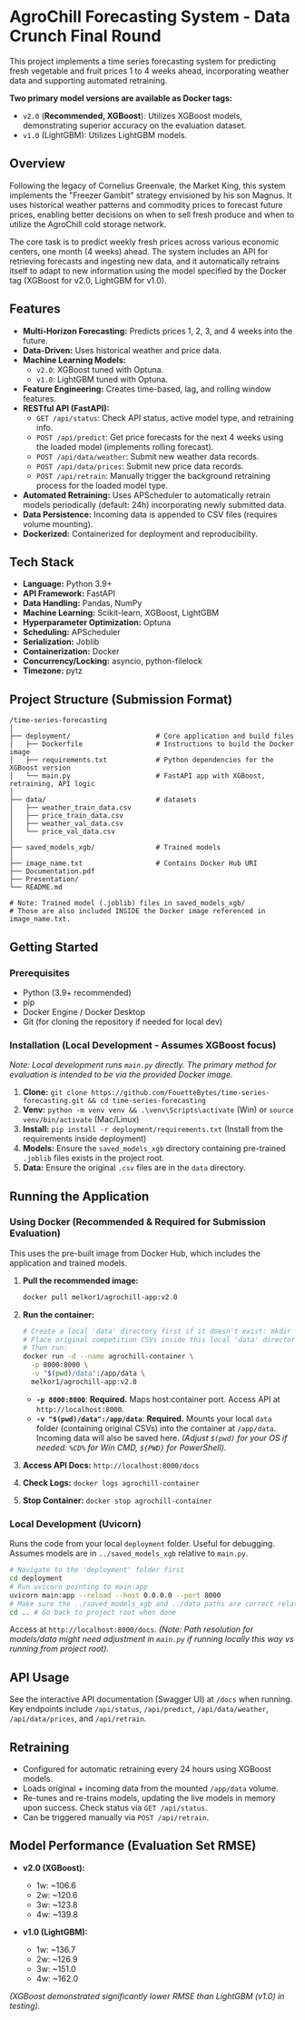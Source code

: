 # AgroChill Forecasting System - Data Crunch Final Round

This project implements a time series forecasting system for predicting fresh vegetable and fruit prices 1 to 4 weeks ahead, incorporating weather data and supporting automated retraining.

**Two primary model versions are available as Docker tags:**
*   `v2.0` (**Recommended, XGBoost**): Utilizes XGBoost models, demonstrating superior accuracy on the evaluation dataset.
*   `v1.0` (LightGBM): Utilizes LightGBM models.

## Overview

Following the legacy of Cornelius Greenvale, the Market King, this system implements the "Freezer Gambit" strategy envisioned by his son Magnus. It uses historical weather patterns and commodity prices to forecast future prices, enabling better decisions on when to sell fresh produce and when to utilize the AgroChill cold storage network.

The core task is to predict weekly fresh prices across various economic centers, one month (4 weeks) ahead. The system includes an API for retrieving forecasts and ingesting new data, and it automatically retrains itself to adapt to new information using the model specified by the Docker tag (XGBoost for v2.0, LightGBM for v1.0).

## Features

*   **Multi-Horizon Forecasting:** Predicts prices 1, 2, 3, and 4 weeks into the future.
*   **Data-Driven:** Uses historical weather and price data.
*   **Machine Learning Models:**
    *   `v2.0`: XGBoost tuned with Optuna.
    *   `v1.0`: LightGBM tuned with Optuna.
*   **Feature Engineering:** Creates time-based, lag, and rolling window features.
*   **RESTful API (FastAPI):**
    *   `GET /api/status`: Check API status, active model type, and retraining info.
    *   `POST /api/predict`: Get price forecasts for the next 4 weeks using the loaded model (implements rolling forecast).
    *   `POST /api/data/weather`: Submit new weather data records.
    *   `POST /api/data/prices`: Submit new price data records.
    *   `POST /api/retrain`: Manually trigger the background retraining process for the loaded model type.
*   **Automated Retraining:** Uses APScheduler to automatically retrain models periodically (default: 24h) incorporating newly submitted data.
*   **Data Persistence:** Incoming data is appended to CSV files (requires volume mounting).
*   **Dockerized:** Containerized for deployment and reproducibility.

## Tech Stack

*   **Language:** Python 3.9+
*   **API Framework:** FastAPI
*   **Data Handling:** Pandas, NumPy
*   **Machine Learning:** Scikit-learn, XGBoost, LightGBM
*   **Hyperparameter Optimization:** Optuna
*   **Scheduling:** APScheduler
*   **Serialization:** Joblib
*   **Containerization:** Docker
*   **Concurrency/Locking:** asyncio, python-filelock
*   **Timezone:** pytz

## Project Structure (Submission Format)

```
/time-series-forecasting
│
├── deployment/                     # Core application and build files
│   ├── Dockerfile                  # Instructions to build the Docker image
│   ├── requirements.txt            # Python dependencies for the XGBoost version
│   └── main.py                     # FastAPI app with XGBoost, retraining, API logic
│
├── data/                           # datasets
│   ├── weather_train_data.csv
│   ├── price_train_data.csv
│   ├── weather_val_data.csv       
│   └── price_val_data.csv         
│
├── saved_models_xgb/               # Trained models
│
├── image_name.txt                  # Contains Docker Hub URI 
├── Documentation.pdf               
├── Presentation/              
└── README.md                       

# Note: Trained model (.joblib) files in saved_models_xgb/ 
# Those are also included INSIDE the Docker image referenced in image_name.txt.
```

## Getting Started

### Prerequisites

*   Python (3.9+ recommended)
*   pip
*   Docker Engine / Docker Desktop
*   Git (for cloning the repository if needed for local dev)

### Installation (Local Development - Assumes XGBoost focus)

*Note: Local development runs `main.py` directly. The primary method for evaluation is intended to be via the provided Docker image.*

1.  **Clone:** `git clone https://github.com/FouetteBytes/time-series-forecasting.git && cd time-series-forecasting`
2.  **Venv:** `python -m venv venv && .\venv\Scripts\activate` (Win) or `source venv/bin/activate` (Mac/Linux)
3.  **Install:** `pip install -r deployment/requirements.txt` (Install from the requirements inside deployment)
4.  **Models:** Ensure the `saved_models_xgb` directory containing pre-trained `.joblib` files exists in the project root. 
5.  **Data:** Ensure the original `.csv` files are in the `data` directory.

## Running the Application

### Using Docker (Recommended & Required for Submission Evaluation)

This uses the pre-built image from Docker Hub, which includes the application and trained models.

1.  **Pull the recommended image:**
    ```bash
    docker pull melkor1/agrochill-app:v2.0
    ```

2.  **Run the container:**
    ```bash
    # Create a local 'data' directory first if it doesn't exist: mkdir data
    # Place original competition CSVs inside this local 'data' directory.
    # Then run:
    docker run -d --name agrochill-container \
      -p 8000:8000 \
      -v "$(pwd)/data":/app/data \
      melkor1/agrochill-app:v2.0
    ```
    *   **`-p 8000:8000`**: **Required.** Maps host:container port. Access API at `http://localhost:8000`.
    *   **`-v "$(pwd)/data":/app/data`**: **Required.** Mounts your local `data` folder (containing original CSVs) into the container at `/app/data`. Incoming data will also be saved here. *(Adjust `$(pwd)` for your OS if needed: `%CD%` for Win CMD, `${PWD}` for PowerShell)*.

3.  **Access API Docs:** `http://localhost:8000/docs`

4.  **Check Logs:** `docker logs agrochill-container`

5.  **Stop Container:** `docker stop agrochill-container`

### Local Development (Uvicorn)

Runs the code from your local `deployment` folder. Useful for debugging. Assumes models are in `../saved_models_xgb` relative to `main.py`.

```bash
# Navigate to the 'deployment' folder first
cd deployment
# Run uvicorn pointing to main:app
uvicorn main:app --reload --host 0.0.0.0 --port 8000
# Make sure the ../saved_models_xgb and ../data paths are correct relative to execution
cd .. # Go back to project root when done
```
Access at `http://localhost:8000/docs`. *(Note: Path resolution for models/data might need adjustment in `main.py` if running locally this way vs running from project root).*

## API Usage

See the interactive API documentation (Swagger UI) at `/docs` when running. Key endpoints include `/api/status`, `/api/predict`, `/api/data/weather`, `/api/data/prices`, and `/api/retrain`.

## Retraining

*   Configured for automatic retraining every 24 hours using XGBoost models.
*   Loads original + incoming data from the mounted `/app/data` volume.
*   Re-tunes and re-trains models, updating the live models in memory upon success. Check status via `GET /api/status`.
*   Can be triggered manually via `POST /api/retrain`.

## Model Performance (Evaluation Set RMSE)

*   **v2.0 (XGBoost):**
    *   1w: ~106.6
    *   2w: ~120.6
    *   3w: ~123.8
    *   4w: ~139.8

*   **v1.0 (LightGBM):**
    *   1w: ~136.7
    *   2w: ~126.9
    *   3w: ~151.0
    *   4w: ~162.0

*(XGBoost demonstrated significantly lower RMSE than LightGBM (v1.0) in testing).*
